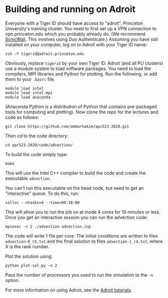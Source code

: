 # Building and running on Adroit

Everyone with a Tiger ID should have access to "adroit", Princeton
University's training cluster.  You need to first set up a VPN
connection to vpn.princeton.edu which you probably already do.
(We recommend 
[SonicWall](https://princeton.service-now.com/snap?sys_id=6023&id=kb_article).
This involves using Duo Authenticate.) Assuming you have ssh 
installed on your computer, log on to Adroit with your Tiger
ID name:

```
ssh -Y tigerid@adroit.princeton.edu
```

Obviously, replace ```tigerid``` by your own Tiger ID. Adroit (and all
PU clusters) use a module system to load software packages. You need
to load the compilers, MPI libraries and Python for plotting. Run the
following, or add them to your ```.basrc``` file.

```
module load intel
module load intel-mpi
module load anaconda
```

(Anaconda Python is a distribution of Python that contains
pre-packaged tools for computing and plotting). Now clone the repo for
the lectures and code as follows:

```
git clone https://github.com/ammarhakim/apc523-2020.git
```

Then cd to the code directory:

```
cd apc523-2020/code/advection/
```

To build the code simply type:

```
make
```

This will use the Intel C++ compiler to build the code and create the
executable ```advection```.

You can't run this executable on the head node, but need to get an
"interactive" queue. To do this, run:

```
salloc --ntasks=4 --time=00:10:00
```

This will allow you to run the job on at mode 4 cores for 10 minutes
or less. Once you get an interactive session you can run the advection
code:

```
mpiexec -n 2 ./advection advection.inp
```

The code will write 1 file per core. The initial conditions are
written to files ```advection-0_rX.txt``` and the final solution to
files ```advection-1_rX.txt```, where X is the rank number.

Plot the solution using:

```
python plot-sol.py -n 2
```

Pass the number of processors you used to run the simulation to the
```-n``` option.


For more information on using Adroit, see the
[Adroit tutorials](https://researchcomputing.princeton.edu/computational-hardware/adroit/tutorials).
